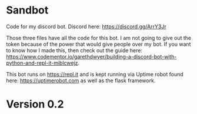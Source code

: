 # Sandbot
Code for my discord bot. Discord here: https://discord.gg/ArrY3Jr

Those three files have all the code for this bot. I am not going to give out the token because of the power that would give people over my bot. If you want to know how I made this, then check out the guide here: https://www.codementor.io/garethdwyer/building-a-discord-bot-with-python-and-repl-it-miblcwejz.

This bot runs on https://repl.it and is kept running via Uptime robot found here: https://uptimerobot.com as well as the flask framework.

# Version 0.2
